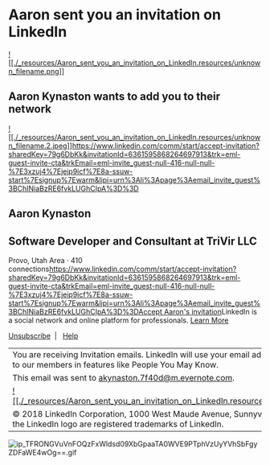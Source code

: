 # Aaron sent you an invitation on LinkedIn

[![[./_resources/Aaron_sent_you_an_invitation_on_LinkedIn.resources/unknown_filename.png]]](https://www.linkedin.com/comm/feed/?trk=eml-invite_guest-header-421-home&trkEmail=eml-invite_guest-header-421-home-null-%7E3xzuj4%7Ejeip9icf%7E8a-null-neptune%2Ffeed&lipi=urn%3Ali%3Apage%3Aemail_invite_guest%3BChINiaBzRE6fvkLUGhCIpA%3D%3D)

## Aaron Kynaston wants to add you to their network

[![[./_resources/Aaron_sent_you_an_invitation_on_LinkedIn.resources/unknown_filename.2.jpeg]]](https://www.linkedin.com/comm/start/accept-invitation?sharedKey=79g6DbKk&invitationId=6361595868264697913&trk=eml-guest-invite-cta&trkEmail=eml-invite_guest-null-416-null-null-%7E3xzuj4%7Ejeip9icf%7E8a-ssuw-start%7Esignup%7Ewarm&lipi=urn%3Ali%3Apage%3Aemail_invite_guest%3BChINiaBzRE6fvkLUGhCIpA%3D%3D)<https://www.linkedin.com/comm/start/accept-invitation?sharedKey=79g6DbKk&invitationId=6361595868264697913&trk=eml-guest-invite-cta&trkEmail=eml-invite_guest-null-416-null-null-%7E3xzuj4%7Ejeip9icf%7E8a-ssuw-start%7Esignup%7Ewarm&lipi=urn%3Ali%3Apage%3Aemail_invite_guest%3BChINiaBzRE6fvkLUGhCIpA%3D%3D>

## Aaron Kynaston

## Software Developer and Consultant at TriVir LLC

Provo, Utah Area · 410 connections<https://www.linkedin.com/comm/start/accept-invitation?sharedKey=79g6DbKk&invitationId=6361595868264697913&trk=eml-guest-invite-cta&trkEmail=eml-invite_guest-null-416-null-null-%7E3xzuj4%7Ejeip9icf%7E8a-ssuw-start%7Esignup%7Ewarm&lipi=urn%3Ali%3Apage%3Aemail_invite_guest%3BChINiaBzRE6fvkLUGhCIpA%3D%3D>[Accept Aaron's invitation](https://www.linkedin.com/comm/start/accept-invitation?sharedKey=79g6DbKk&invitationId=6361595868264697913&trk=eml-guest-invite-cta&trkEmail=eml-invite_guest-null-416-null-null-%7E3xzuj4%7Ejeip9icf%7E8a-ssuw-start%7Esignup%7Ewarm&lipi=urn%3Ali%3Apage%3Aemail_invite_guest%3BChINiaBzRE6fvkLUGhCIpA%3D%3D)LinkedIn is a social network and online platform for professionals. [Learn More](https://www.linkedin.com/e/v2?e=-3xzuj4-jeip9icf-8a&lipi=urn%3Ali%3Apage%3Aemail_invite_guest%3BChINiaBzRE6fvkLUGhCIpA%3D%3D&t=sgh&tracking=eml-guest-invite-footer-learn-more&ek=invite_guest)

[Unsubscribe](https://www.linkedin.com/e/v2?e=-3xzuj4-jeip9icf-8a&t=lun&midToken=AQFmrFVhGEd36Q&ek=invite_guest&li=426&m=unsub&ts=unsub&loid=AQHBtliE-5TNBgAAAWIGWKu4M6zJa01-tki4yqeqONQ817ESUEyW0DCAShUwvACXYH9aUE4NHIO-_7eXLeRJTwlMU55TdeXHTIKbogX6DeCbxEbBcxU&eid=-3xzuj4-jeip9icf-8a)  |   [Help](https://www.linkedin.com/e/v2?e=-3xzuj4-jeip9icf-8a&lipi=urn%3Ali%3Apage%3Aemail_invite_guest%3BChINiaBzRE6fvkLUGhCIpA%3D%3D&a=customerServiceUrl&ek=invite_guest&li=425&m=footer&ts=help&articleId=67)

|     |
| --- |
| You are receiving Invitation emails. LinkedIn will use your email address to make suggestions to our members in features like People You May Know. |
| This email was sent to akynaston.7f40d@m.evernote.com. |
| [![[./_resources/Aaron_sent_you_an_invitation_on_LinkedIn.resources/unknown_filename.1.png]]](https://www.linkedin.com/comm/feed/?trk=eml-invite_guest-footer-423-home&trkEmail=eml-invite_guest-footer-423-home-null-%7E3xzuj4%7Ejeip9icf%7E8a-null-neptune%2Ffeed&lipi=urn%3Ali%3Apage%3Aemail_invite_guest%3BChINiaBzRE6fvkLUGhCIpA%3D%3D) |
| © 2018 LinkedIn Corporation, 1000 West Maude Avenue, Sunnyvale, CA 94085. LinkedIn and the LinkedIn logo are registered trademarks of LinkedIn. |

![ip_TFRONGVuVnFOQzFxWldsd09XbGpaaTA0WVE9PTphVzUyYVhSbFgyZDFaWE4wOg==.gif](http://www.linkedin.com/emimp/ip_TFRONGVuVnFOQzFxWldsd09XbGpaaTA0WVE9PTphVzUyYVhSbFgyZDFaWE4wOg==.gif)
